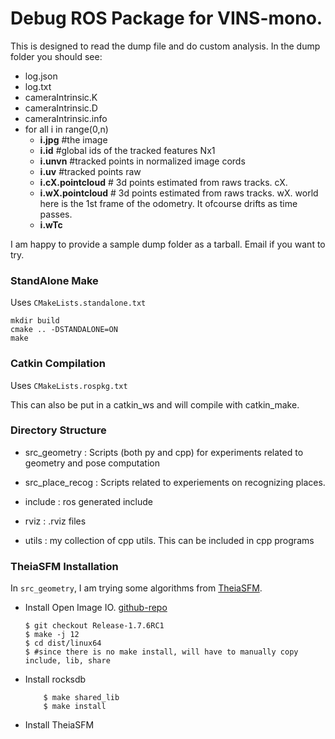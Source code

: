 # Debug ROS Package for VINS-mono.

This is designed to read the dump file and do custom analysis. In the dump folder you should see:
- log.json
- log.txt
- cameraIntrinsic.K
- cameraIntrinsic.D
- cameraIntrinsic.info
- for all i in range(0,n)
    - **i.jpg** #the image
    - **i.id**  #global ids of the tracked features Nx1
    - **i.unvn** #tracked points in normalized image cords
    - **i.uv**   #tracked points raw
    - **i.cX.pointcloud** # 3d points estimated from raws tracks. cX.
    - **i.wX.pointcloud** # 3d points estimated from raws tracks. wX. world here is the 1st frame of the odometry. It ofcourse drifts as time passes.
    - **i.wTc**

I am happy to provide a sample dump folder as a tarball. Email if you want to try.

### StandAlone Make
Uses `CMakeLists.standalone.txt`

```
mkdir build
cmake .. -DSTANDALONE=ON
make
```

### Catkin Compilation
Uses `CMakeLists.rospkg.txt`

This can also be put in a catkin_ws and will compile with catkin_make.


### Directory Structure
- src_geometry : Scripts (both py and cpp) for experiments related to geometry and pose computation
- src_place_recog : Scripts related to experiements on recognizing places.

- include : ros generated include
- rviz : .rviz files
- utils : my collection of cpp utils. This can be included in cpp programs

### TheiaSFM Installation
In `src_geometry`, I am trying some algorithms from [TheiaSFM](http://www.theia-sfm.org/).

- Install Open Image IO. [github-repo](https://github.com/OpenImageIO/oiio)
    ```
    $ git checkout Release-1.7.6RC1
    $ make -j 12
    $ cd dist/linux64
    $ #since there is no make install, will have to manually copy include, lib, share
    ```
- Install rocksdb
    ``` $ apt-get install libsnappy-dev # snappy
        $ make shared_lib
        $ make install
    ```
- Install TheiaSFM

